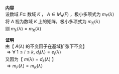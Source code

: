 **内容**    
设数域 $F\subseteq$ 数域 $K$ ， $A\in M_n(F)$ ，极小多项式为 $m_F(\lambda)$     
将 $A$ 视为数域 $K$ 上的矩阵，极小多项式为 $m_K(\lambda)$     
则 $m_F(\lambda)=m_K(\lambda)$     
    
**证明**    
由【 $A(\lambda)$ 的不变因子在基域扩张下不变】    
 $\Rightarrow\forall\ 1\le i\le k,\ d_i(\lambda)=e_i(\lambda)$     
又因为【 $m(\lambda)=d_k(\lambda)$ 】    
 $\Rightarrow m_F(\lambda)=m_K(\lambda)$     

